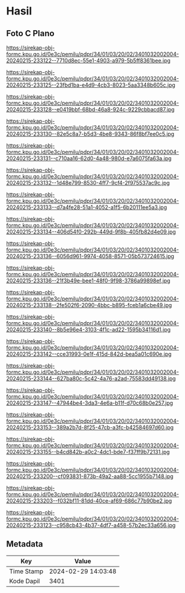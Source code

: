 # Hasil

## Foto C Plano

https://sirekap-obj-formc.kpu.go.id/0e3c/pemilu/pdpr/34/01/03/20/02/3401032002004-20240215-233122--7710d8ec-55e1-4903-a979-5b5ff8361bee.jpg

https://sirekap-obj-formc.kpu.go.id/0e3c/pemilu/pdpr/34/01/03/20/02/3401032002004-20240215-233125--23fbd1ba-e4d9-4cb3-8023-5aa3348b605c.jpg

https://sirekap-obj-formc.kpu.go.id/0e3c/pemilu/pdpr/34/01/03/20/02/3401032002004-20240215-233128--e0419bbf-68bd-46a8-924c-9229cbbacd87.jpg

https://sirekap-obj-formc.kpu.go.id/0e3c/pemilu/pdpr/34/01/03/20/02/3401032002004-20240215-233130--82e5c8a7-b5d3-4be8-9343-86f8bf7ee0c5.jpg

https://sirekap-obj-formc.kpu.go.id/0e3c/pemilu/pdpr/34/01/03/20/02/3401032002004-20240215-233131--c710aa16-62d0-4a48-980d-e7a6075fa63a.jpg

https://sirekap-obj-formc.kpu.go.id/0e3c/pemilu/pdpr/34/01/03/20/02/3401032002004-20240215-233132--1d48e799-8530-4ff7-9cf4-2f975537ac9c.jpg

https://sirekap-obj-formc.kpu.go.id/0e3c/pemilu/pdpr/34/01/03/20/02/3401032002004-20240215-233133--d7a4fe28-51a1-4052-a1f5-6b20111ee5a3.jpg

https://sirekap-obj-formc.kpu.go.id/0e3c/pemilu/pdpr/34/01/03/20/02/3401032002004-20240215-233134--406d54f0-292b-449d-9f8b-405fb82d4e09.jpg

https://sirekap-obj-formc.kpu.go.id/0e3c/pemilu/pdpr/34/01/03/20/02/3401032002004-20240215-233136--6056d961-9974-4058-8571-05b573724615.jpg

https://sirekap-obj-formc.kpu.go.id/0e3c/pemilu/pdpr/34/01/03/20/02/3401032002004-20240215-233136--21f3b49e-bee1-48f0-9f98-3786a99898ef.jpg

https://sirekap-obj-formc.kpu.go.id/0e3c/pemilu/pdpr/34/01/03/20/02/3401032002004-20240215-233138--2fe502f6-2090-4bbc-b895-fceb1a6cbe49.jpg

https://sirekap-obj-formc.kpu.go.id/0e3c/pemilu/pdpr/34/01/03/20/02/3401032002004-20240215-233140--8b5e96e4-3103-4f1c-ad22-1595b34116d1.jpg

https://sirekap-obj-formc.kpu.go.id/0e3c/pemilu/pdpr/34/01/03/20/02/3401032002004-20240215-233142--cce31993-0e1f-415d-842d-bea5a01c690e.jpg

https://sirekap-obj-formc.kpu.go.id/0e3c/pemilu/pdpr/34/01/03/20/02/3401032002004-20240215-233144--627ba80c-5c42-4a76-a2ad-75583dd49138.jpg

https://sirekap-obj-formc.kpu.go.id/0e3c/pemilu/pdpr/34/01/03/20/02/3401032002004-20240215-233147--47944be4-3da3-4e6a-b11f-d70c68b0e257.jpg

https://sirekap-obj-formc.kpu.go.id/0e3c/pemilu/pdpr/34/01/03/20/02/3401032002004-20240215-233153--389a2b7d-8f25-47cb-a3fc-b42584697d60.jpg

https://sirekap-obj-formc.kpu.go.id/0e3c/pemilu/pdpr/34/01/03/20/02/3401032002004-20240215-233155--b4cd842b-a0c2-4dc1-bde7-f37ff9b72131.jpg

https://sirekap-obj-formc.kpu.go.id/0e3c/pemilu/pdpr/34/01/03/20/02/3401032002004-20240215-233200--cf093831-873b-49a2-aa88-5cc1955b7148.jpg

https://sirekap-obj-formc.kpu.go.id/0e3c/pemilu/pdpr/34/01/03/20/02/3401032002004-20240215-233203--f032bf11-81dd-40ce-af69-686c77b90be2.jpg

https://sirekap-obj-formc.kpu.go.id/0e3c/pemilu/pdpr/34/01/03/20/02/3401032002004-20240215-233123--c958cb43-4b37-4df7-a458-57b2ec33a656.jpg


## Metadata

| Key        | Value               |
| ---------- | ------------------- |
| Time Stamp | 2024-02-29 14:03:48 |
| Kode Dapil | 3401                |



